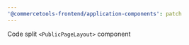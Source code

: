 ```yaml
---
'@commercetools-frontend/application-components': patch
---
```


Code split `<PublicPageLayout>` component
